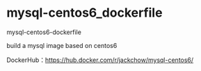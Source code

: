 # mysql-centos6_dockerfile
mysql-centos6-dockerfile

build a mysql image based on centos6

DockerHub：https://hub.docker.com/r/jackchow/mysql-centos6/
